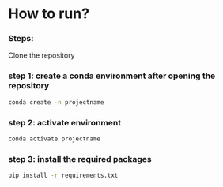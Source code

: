 # How to run? 
### Steps:

Clone the repository

### step 1: create a conda environment after opening the repository

```bash
conda create -n projectname
```

### step 2: activate environment

```bash
conda activate projectname
```
### step 3: install the required packages

```bash
pip install -r requirements.txt
```
